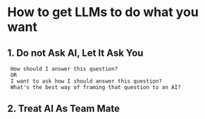 # How to get LLMs to do what you want
## 1. Do not Ask AI, Let It Ask You
```
 How should I answer this question?
 OR
 I want to ask how I should answer this question?
 What's the best way of framing that question to an AI?
```
## 2. Treat AI As Team Mate
